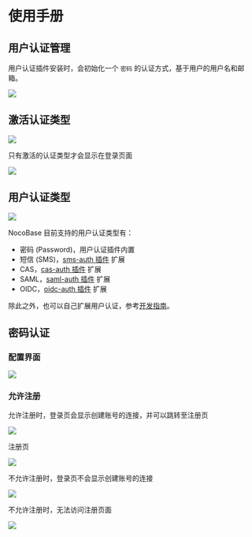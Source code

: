 # 使用手册

## 用户认证管理

用户认证插件安装时，会初始化一个 `密码` 的认证方式，基于用户的用户名和邮箱。

![](https://static-docs.nocobase.com/66eaa9d5421c9cb713b117366bd8a5d5.png)

## 激活认证类型

![](https://static-docs.nocobase.com/7f1fb8f8ca5de67ffc68eff0a65848f5.png)

只有激活的认证类型才会显示在登录页面

![](https://static-docs.nocobase.com/8375a36ef98417af0f0977f1e07345dd.png)

## 用户认证类型

![](https://static-docs.nocobase.com/da4250c0cea343ebe470cbf7be4b12e4.png)

NocoBase 目前支持的用户认证类型有：

- 密码 (Password)，用户认证插件内置
- 短信 (SMS)，[sms-auth 插件](../../sms-auth/index.md) 扩展
- CAS，[cas-auth 插件](../../cas/index.md) 扩展
- SAML，[saml-auth 插件](../../saml/index.md) 扩展
- OIDC，[oidc-auth 插件](../../oidc/index.md) 扩展

除此之外，也可以自己扩展用户认证，参考[开发指南](../dev/guide.md)。

## 密码认证

### 配置界面

![](https://static-docs.nocobase.com/403529f12669495fe6f3afef4405d45e.png)

### 允许注册

允许注册时，登录页会显示创建账号的连接，并可以跳转至注册页

![](https://static-docs.nocobase.com/78903930d4b47aaf75cf94c55dd3596e.png)

注册页

![](https://static-docs.nocobase.com/ac3c3ab42df28cb7c6dc70b24e99e7f7.png)

不允许注册时，登录页不会显示创建账号的连接

![](https://static-docs.nocobase.com/8d5e3b6df9991bfc1c2e095a93745121.png)

不允许注册时，无法访问注册页面

![](https://static-docs.nocobase.com/09325c4b07e09f88f80a14dff8430556.png)
